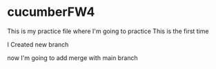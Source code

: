 # cucumberFW4
This is my practice file where I'm going to practice 
This is the first time 

I Created new branch 

now I'm going to add merge with main branch
